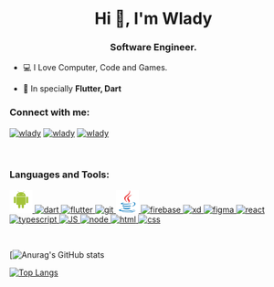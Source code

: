 <!--
**wladmyralmeida/wladmyralmeida** is a ✨ _special_ ✨ repository because its `README.md` (this file) appears on your GitHub profile.
!-->

<h1 align="center">Hi 👋, I'm Wlady</h1>
<h3 align="center">Software Engineer.</h3>

- 💻 I Love Computer, Code and Games.

- 💙 In specially **Flutter, Dart**

<h3 align="left">Connect with me:</h3>
<p align="left">
 <a href="https://www.gmail.com/" target="blank"><img align="center" src="https://cdn.jsdelivr.net/npm/simple-icons@3.0.1/icons/gmail.svg" alt="wlady" height="30" width="40" /></a>
<a href="https://www.linkedin.com/in/wladmyr-almeida/" target="blank"><img align="center" src="https://cdn.jsdelivr.net/npm/simple-icons@3.0.1/icons/linkedin.svg" alt="wlady" height="30" width="40" /></a>
<a href="https://instagram.com/wladm1r" target="blank"><img align="center" src="https://cdn.jsdelivr.net/npm/simple-icons@3.0.1/icons/instagram.svg" alt="wlady" height="30" width="40" /></a>
</p>
<br />

<h3 align="left">Languages and Tools:</h3>
<p align="left"> <a href="https://developer.android.com" target="_blank"> <img src="https://raw.githubusercontent.com/devicons/devicon/master/icons/android/android-original-wordmark.svg" alt="android" width="40" height="40"/> </a> <a href="https://dart.dev" target="_blank"> <img src="https://www.vectorlogo.zone/logos/dartlang/dartlang-icon.svg" alt="dart" width="40" height="40"/> </a> <a href="https://flutter.dev" target="_blank"> <img src="https://www.vectorlogo.zone/logos/flutterio/flutterio-icon.svg" alt="flutter" width="40" height="40"/> </a> <a href="https://git-scm.com/" target="_blank"> <img src="https://www.vectorlogo.zone/logos/git-scm/git-scm-icon.svg" alt="git" width="40" height="40"/> </a> <a href="https://www.java.com" target="_blank"> <img src="https://raw.githubusercontent.com/devicons/devicon/master/icons/java/java-original.svg" alt="java" width="40" height="40"/> </a> <a href="https://firebase.google.com/" target="_blank"> <img src="https://www.vectorlogo.zone/logos/firebase/firebase-icon.svg" alt="firebase" width="40" height="40"/> </a> <a href="https://www.adobe.com/products/xd.html" target="_blank"> <img src="https://cdn.worldvectorlogo.com/logos/adobe-xd.svg" alt="xd" width="40" height="40"/> </a> <a href="https://www.figma.com/" target="_blank"> <img src="https://upload.wikimedia.org/wikipedia/commons/thumb/3/33/Figma-logo.svg/400px-Figma-logo.svg.png" alt="figma" width="40" height="40"/> </a> <a href="https://www.reactjs.org/" target="_blank"> <img src="https://cdn.worldvectorlogo.com/logos/react-2.svg" alt="react" width="40" height="40"/> </a> <a href="https://www.typescriptlang.org/" target="_blank"> <img src="https://cdn.worldvectorlogo.com/logos/typescript.svg" alt="typescript" width="40" height="40"/> </a> 
<a href="https://www.javascript.com/" target="_blank"> <img src="https://cdn.worldvectorlogo.com/logos/javascript.svg" alt="JS" width="40" height="40"/> </a> 
<a href="https://www.nodejs.org/" target="_blank"> <img src="https://cdn.worldvectorlogo.com/logos/nodejs-1.svg" alt="node" width="40" height="40"/> </a> 
<a href="https://www.w3schools.com/html/" target="_blank"> <img src="https://cdn.worldvectorlogo.com/logos/html5.svg" alt="html" width="40" height="40"/> </a>
<a href="https://www.w3schools.com/css/" target="_blank"> <img src="https://cdn.worldvectorlogo.com/logos/css-5.svg" alt="css" width="40" height="40"/> </a>
</p>
<br />


[![Anurag's GitHub stats](https://github-readme-stats.vercel.app/api?username=wladmyralmeida&show_icons=true&theme=radical&count_private=true)

[![Top Langs](https://github-readme-stats.vercel.app/api/top-langs/?username=wladmyralmeida)](https://github.com/anuraghazra/github-readme-stats)

